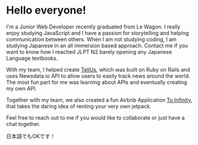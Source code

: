 # Hello everyone!

I'm a Junior Web Developer recently graduated from Le Wagon. I really enjoy studying JavaScript and I have a passion for storytelling and helping communication between others. When I am not studying coding, I am studying Japanese in an all immersion based approach. Contact me if you want to know how I reached JLPT N2 barely opening any Japanese Language textbooks.

With my team, I helped create [TellUs](https://tell-us-news-21853bdf0509.herokuapp.com/), which was built on Ruby on Rails and uses Newsdata.io API to allow users to easily track news around the world. The most fun part for me was learning about APIs and eventually creating my own API.

Together with my team, we also created a fun Airbnb Application [To Infinity](https://to-infinity-and-beyond-1994-5c8e827d2425.herokuapp.com/), that takes the daring idea of renting your very own jetpack.

Feel free to reach out to me if you would like to collaborate or just have a chat together.

日本語でもOKです！

<!--
**ProgressChris88/ProgressChris88** is a ✨ _special_ ✨ repository because its `README.md` (this file) appears on your GitHub profile.

Here are some ideas to get you started:

- 🔭 I’m currently working on ...
- 🌱 I’m currently learning ...
- 👯 I’m looking to collaborate on ...
- 🤔 I’m looking for help with ...
- 💬 Ask me about ...
- 📫 How to reach me: ...
- 😄 Pronouns: ...
- ⚡ Fun fact: ...
-->

